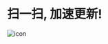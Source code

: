 # 扫一扫, 加速更新!
![icon](https://github.com/w1tv/Live/assets/10445218/f36b2347-f3e3-4a42-843d-1655976e271a)

